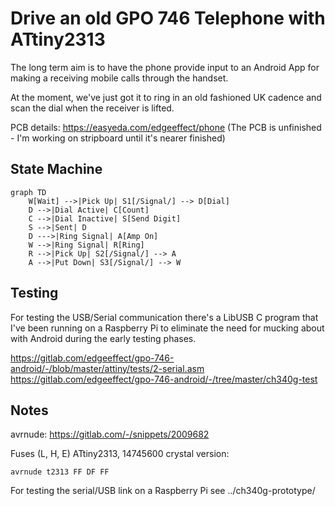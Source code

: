 Drive an old GPO 746 Telephone with ATtiny2313
==============================================

The long term aim is to have the phone provide input to an Android App for
making a receiving mobile calls through the handset.

At the moment, we've just got it to ring in an old fashioned UK cadence and
scan the dial when the receiver is lifted.

PCB details: https://easyeda.com/edgeeffect/phone
(The PCB is unfinished - I'm working on stripboard until it's nearer finished)

State Machine
-------------

```mermaid
graph TD
    W[Wait] -->|Pick Up| S1[/Signal/] --> D[Dial]
    D -->|Dial Active| C[Count]
    C -->|Dial Inactive| S[Send Digit]
    S -->|Sent| D
    D --->|Ring Signal| A[Amp On]
    W -->|Ring Signal| R[Ring]
    R -->|Pick Up| S2[/Signal/] --> A
    A -->|Put Down| S3[/Signal/] --> W    
```

Testing
-------

For testing the USB/Serial communication there's a LibUSB C program that I've
been running on a Raspberry Pi to eliminate the need for mucking about with
Android during the early testing phases.

https://gitlab.com/edgeeffect/gpo-746-android/-/blob/master/attiny/tests/2-serial.asm
https://gitlab.com/edgeeffect/gpo-746-android/-/tree/master/ch340g-test

Notes
-----

avrnude: https://gitlab.com/-/snippets/2009682

Fuses (L, H, E)
ATtiny2313, 14745600 crystal version:

    avrnude t2313 FF DF FF

For testing the serial/USB link on a Raspberry Pi see ../ch340g-prototype/

